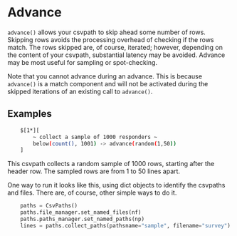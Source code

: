 
# Advance

`advance()` allows your csvpath to skip ahead some number of rows. Skipping rows avoids the processing overhead of checking if the rows match. The rows skipped are, of course, iterated; however, depending on the content of your csvpath, substantial latency may be avoided. Advance may be most useful for sampling or spot-checking.

Note that you cannot advance during an advance. This is because `advance()` is a match component and will not be activated during the skipped iterations of an existing call to `advance()`.

## Examples

```bash
    $[1*][
        ~ collect a sample of 1000 responders ~
        below(count(), 1001) -> advance(random(1,50))
    ]
```

This csvpath collects a random sample of 1000 rows, starting after the header row. The sampled rows are from 1 to 50 lines apart.

One way to run it looks like this, using dict objects to identify the csvpaths and files. There are, of course, other simple ways to do it.

```python
    paths = CsvPaths()
    paths.file_manager.set_named_files(nf)
    paths.paths_manager.set_named_paths(np)
    lines = paths.collect_paths(pathsname="sample", filename="survey")
```

